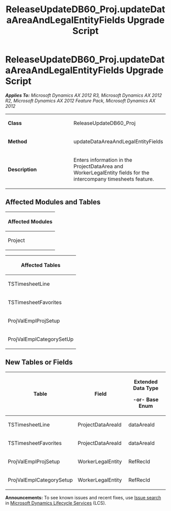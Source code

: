 ﻿---
title: ReleaseUpdateDB60_Proj.updateDataAreaAndLegalEntityFields Upgrade Script
TOCTitle: ReleaseUpdateDB60_Proj.updateDataAreaAndLegalEntityFields Upgrade Script
ms:assetid: 5330610e-35c2-7187-8588-507918101c98
ms:mtpsurl: https://msdn.microsoft.com/en-us/library/JJ685574(v=AX.60)
ms:contentKeyID: 49708266
ms.date: 05/18/2015
mtps_version: v=AX.60
---

# ReleaseUpdateDB60\_Proj.updateDataAreaAndLegalEntityFields Upgrade Script 


_**Applies To:** Microsoft Dynamics AX 2012 R3, Microsoft Dynamics AX 2012 R2, Microsoft Dynamics AX 2012 Feature Pack, Microsoft Dynamics AX 2012_

<table>
<colgroup>
<col style="width: 50%" />
<col style="width: 50%" />
</colgroup>
<tbody>
<tr class="odd">
<td><p><strong>Class</strong></p></td>
<td><p>ReleaseUpdateDB60_Proj</p></td>
</tr>
<tr class="even">
<td><p><strong>Method</strong></p></td>
<td><p>updateDataAreaAndLegalEntityFields</p></td>
</tr>
<tr class="odd">
<td><p><strong>Description</strong></p></td>
<td><p>Enters information in the ProjectDataArea and WorkerLegalEntity fields for the intercompany timesheets feature.</p></td>
</tr>
</tbody>
</table>


## Affected Modules and Tables

<table>
<colgroup>
<col style="width: 100%" />
</colgroup>
<thead>
<tr class="header">
<th><p>Affected Modules</p></th>
</tr>
</thead>
<tbody>
<tr class="odd">
<td><p>Project</p></td>
</tr>
</tbody>
</table>


<table>
<colgroup>
<col style="width: 100%" />
</colgroup>
<thead>
<tr class="header">
<th><p>Affected Tables</p></th>
</tr>
</thead>
<tbody>
<tr class="odd">
<td><p>TSTimesheetLine</p></td>
</tr>
<tr class="even">
<td><p>TSTimesheetFavorites</p></td>
</tr>
<tr class="odd">
<td><p>ProjValEmplProjSetup</p></td>
</tr>
<tr class="even">
<td><p>ProjValEmplCategorySetUp</p></td>
</tr>
</tbody>
</table>


## New Tables or Fields

<table>
<colgroup>
<col style="width: 33%" />
<col style="width: 33%" />
<col style="width: 33%" />
</colgroup>
<thead>
<tr class="header">
<th><p>Table</p></th>
<th><p>Field</p></th>
<th><p>Extended Data Type</p>
<p>-or- Base Enum</p></th>
</tr>
</thead>
<tbody>
<tr class="odd">
<td><p>TSTimesheetLine</p></td>
<td><p>ProjectDataAreaId</p></td>
<td><p>dataAreaId</p></td>
</tr>
<tr class="even">
<td><p>TSTimesheetFavorites</p></td>
<td><p>ProjectDataAreaId</p></td>
<td><p>dataAreaId</p></td>
</tr>
<tr class="odd">
<td><p>ProjValEmplProjSetup</p></td>
<td><p>WorkerLegalEntity</p></td>
<td><p>RefRecId</p></td>
</tr>
<tr class="even">
<td><p>ProjValEmplCategorySetup</p></td>
<td><p>WorkerLegalEntity</p></td>
<td><p>RefRecId</p></td>
</tr>
</tbody>
</table>

  
**Announcements:** To see known issues and recent fixes, use [Issue search](http://go.microsoft.com/fwlink/?linkid=389258) in [Microsoft Dynamics Lifecycle Services](http://go.microsoft.com/fwlink/?linkid=306505) (LCS).

